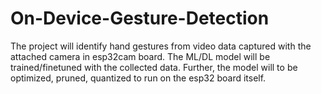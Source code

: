 # On-Device-Gesture-Detection
The project will identify hand gestures from video data captured with the attached camera in esp32cam board. The ML/DL model will be trained/finetuned with the collected data. Further, the model will to be optimized, pruned, quantized to run on the esp32 board itself.
